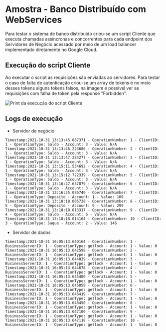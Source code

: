 # Amostra - Banco Distribuído com WebServices

Para testar o sistema de banco distribuido criou-se um script Cliente que executa chamadas assíncronas e concorrentes para cada endpoint dos Servidores de Negócio acessado por meio de um load balancer implementado diretamente no Google Cloud.

## Execução do script Cliente

Ao executar o script as requisições são enviadas ao servidores. Para testar o caso de falta de autenticação criou-se um array de tokens e no meio desses tokens alguns tokens falsos, na imagem é possivel ver as requisições com falha de token pela response "Forbidden".

![Print da execução do script Cliente](https://i.imgur.com/hmjym3b.png)

## Logs de execução

- Servidor de negócio

```{r}
Timestamp:2021-10-31 13:13:45.087371 - OperationNumber: 1 - ClientID: 1 - OperationType: Saldo - Account: 3 - Value: N/A
Timestamp:2021-10-31 13:13:46.223686 - OperationNumber: 2 - ClientID: 1 - OperationType: Saldo - Account: 3 - Value: N/A
Timestamp:2021-10-31 13:13:47.284277 - OperationNumber: 3 - ClientID: 1 - OperationType: Saldo - Account: 3 - Value: N/A
Timestamp:2021-10-31 13:15:11.534692 - OperationNumber: 4 - ClientID: 1 - OperationType: Saldo - Account: 3 - Value: N/A
Timestamp:2021-10-31 13:15:12.722339 - OperationNumber: 5 - ClientID: 1 - OperationType: Saldo - Account: 3 - Value: N/A
Timestamp:2021-10-31 13:16:27.637879 - OperationNumber: 6 - ClientID: 1 - OperationType: Saldo - Account: 3 - Value: N/A
Timestamp:2021-10-31 13:16:35.086740 - OperationNumber: 7 - ClientID: 1 - OperationType: Deposito - Account: 1 - Value: 100
Timestamp:2021-10-31 13:18:18.005728 - OperationNumber: 8 - ClientID: 5 - OperationType: Deposito - Account: 9 - Value: 299
Timestamp:2021-10-31 13:18:18.013317 - OperationNumber: 9 - ClientID: 4 - OperationType: Saldo - Account: 6 - Value: N/A
Timestamp:2021-10-31 13:18:18.014164 - OperationNumber: 10 - ClientID: 3 - OperationType: Saque - Account: 2 - Value: 146
```

- Servidor de dados

```{r}
Timestamp:2021-10-31 16:05:13.640164 - OperationNumber: 1 - BusinessServerID: 1 - OperationType: getlock - Account: 1 - Value: 0
Timestamp:2021-10-31 16:05:13.642598 - OperationNumber: 2 - BusinessServerID: 1 - OperationType: getlock - Account: 1 - Value: 0
Timestamp:2021-10-31 16:05:13.644029 - OperationNumber: 3 - BusinessServerID: 1 - OperationType: getlock - Account: 1 - Value: 0
Timestamp:2021-10-31 16:05:13.644678 - OperationNumber: 4 - BusinessServerID: 1 - OperationType: getlock - Account: 1 - Value: 0
Timestamp:2021-10-31 16:05:13.645480 - OperationNumber: 5 - BusinessServerID: 1 - OperationType: getlock - Account: 1 - Value: 0
Timestamp:2021-10-31 16:05:13.645859 - OperationNumber: 6 - BusinessServerID: 1 - OperationType: getlock - Account: 1 - Value: 0
Timestamp:2021-10-31 16:05:13.646419 - OperationNumber: 7 - BusinessServerID: 1 - OperationType: getlock - Account: 1 - Value: 0
Timestamp:2021-10-31 16:05:13.646450 - OperationNumber: 8 - BusinessServerID: 1 - OperationType: getlock - Account: 1 - Value: 0
Timestamp:2021-10-31 16:05:13.647100 - OperationNumber: 9 - BusinessServerID: 1 - OperationType: getlock - Account: 1 - Value: 0
Timestamp:2021-10-31 16:05:13.647118 - OperationNumber: 10 - BusinessServerID: 1 - OperationType: getlock - Account: 1 - Value: 0
```
